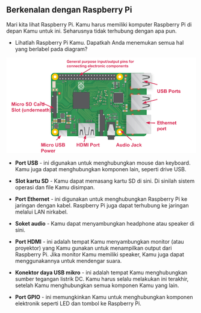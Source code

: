 ## Berkenalan dengan Raspberry Pi

Mari kita lihat Raspberry Pi. Kamu harus memiliki komputer Raspberry Pi di depan Kamu untuk ini. Seharusnya tidak terhubung dengan apa pun.

+ Lihatlah Raspberry Pi Kamu. Dapatkah Anda menemukan semua hal yang berlabel pada diagram?

![screenshot](images/pi-labelled-names.png)

+ **Port USB** - ini digunakan untuk menghubungkan mouse dan keyboard. Kamu juga dapat menghubungkan komponen lain, seperti drive USB.

+ **Slot kartu SD** - Kamu dapat memasang kartu SD di sini. Di sinilah sistem operasi dan file Kamu disimpan.

+ **Port Ethernet** - ini digunakan untuk menghubungkan Raspberry Pi ke jaringan dengan kabel. Raspberry Pi juga dapat terhubung ke jaringan melalui LAN nirkabel.

+ **Soket audio** - Kamu dapat menyambungkan headphone atau speaker di sini.

+ **Port HDMI** - ini adalah tempat Kamu menyambungkan monitor (atau proyektor) yang Kamu gunakan untuk menampilkan output dari Raspberry Pi. Jika monitor Kamu memiliki speaker, Kamu juga dapat menggunakannya untuk mendengar suara.

+ **Konektor daya USB mikro** - ini adalah tempat Kamu menghubungkan sumber tegangan listrik DC. Kamu harus selalu melakukan ini terakhir, setelah Kamu menghubungkan semua komponen Kamu yang lain.

+ **Port GPIO** - ini memungkinkan Kamu untuk menghubungkan komponen elektronik seperti LED dan tombol ke Raspberry Pi.